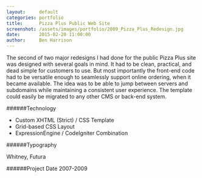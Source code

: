 ```yaml
---
layout:     default
categories: portfolio
title:      Pizza Plus Public Web Site
screenshot: /assets/images/portfolio/2009_Pizza_Plus_Redesign.jpg
date:       2015-02-20 11:00:00
author:     Ben Harrison
---
```


The second of two major redesigns I had done for the public Pizza Plus site was designed
with several goals in mind. It had to be clean, practical, and dead simple for customers to use.
But most importantly the front-end code had to be versatile enough to seamlessly support online ordering,
when it became available. The idea was to be able to jump between servers and subdomains while
maintaining a consistent user experience. The template could easily be migrated to any other CMS or back-end system.

######Technology

* Custom XHTML (Strict) / CSS Template
* Grid-based CSS Layout
* ExpressionEngine / CodeIgniter Combination

######Typography

Whitney, Futura

######Project Date
2007-2009